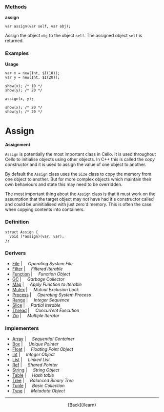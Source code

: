   <div class="row">
  <div class="col-xs-6 col-md-6">

### Methods

__assign__

    var assign(var self, var obj);

Assign the object `obj` to the object `self`. The assigned object `self` is returned.

### Examples

__Usage__

    var x = new(Int, $I(10));
    var y = new(Int, $I(20));
    
    show(x); /* 10 */
    show(y); /* 20 */
    
    assign(x, y);
    
    show(x); /* 20 */
    show(y); /* 20 */
    



  </div>
  <div class="col-xs-6 col-md-6">

# Assign
__Assignment__

`Assign` is potentially the most important class in Cello. It is used throughout Cello to initialise objects using other objects. In C++ this is called the _copy constructor_ and it is used to assign the value of one object to another.

By default the `Assign` class uses the `Size` class to copy the memory from one object to another. But for more complex objects which maintain their own behaviours and state this may need to be overridden.

The most important thing about the `Assign` class is that it must work on the assumption that the target object may not have had it's constructor called and could be uninitialised with just zero'd memory. This is often the case when copying contents into containers.

### Definition

    struct Assign {
      void (*assign)(var, var);
    };
    

### Derivers

* <span class="docitem">[File](/learn/file)</span> | &nbsp; &nbsp;   _Operating System File_
* <span class="docitem">[Filter](/learn/filter)</span> | &nbsp; &nbsp;   _Filtered Iterable_
* <span class="docitem">[Function](/learn/function)</span> | &nbsp; &nbsp;   _Function Object_
* <span class="docitem">[GC](/learn/gc)</span> | &nbsp; &nbsp;   _Garbage Collector_
* <span class="docitem">[Map](/learn/map)</span> | &nbsp; &nbsp;   _Apply Function to Iterable_
* <span class="docitem">[Mutex](/learn/mutex)</span> | &nbsp; &nbsp;   _Mutual Exclusion Lock_
* <span class="docitem">[Process](/learn/process)</span> | &nbsp; &nbsp;   _Operating System Process_
* <span class="docitem">[Range](/learn/range)</span> | &nbsp; &nbsp;   _Integer Sequence_
* <span class="docitem">[Slice](/learn/slice)</span> | &nbsp; &nbsp;   _Partial Iterable_
* <span class="docitem">[Thread](/learn/thread)</span> | &nbsp; &nbsp;   _Concurrent Execution_
* <span class="docitem">[Zip](/learn/zip)</span> | &nbsp; &nbsp;   _Multiple Iterator_
### Implementers

* <span class="docitem">[Array](/learn/array)</span> | &nbsp; &nbsp;   _Sequential Container_
* <span class="docitem">[Box](/learn/box)</span> | &nbsp; &nbsp;   _Unique Pointer_
* <span class="docitem">[Float](/learn/float)</span> | &nbsp; &nbsp;   _Floating Point Object_
* <span class="docitem">[Int](/learn/int)</span> | &nbsp; &nbsp;   _Integer Object_
* <span class="docitem">[List](/learn/list)</span> | &nbsp; &nbsp;   _Linked List_
* <span class="docitem">[Ref](/learn/ref)</span> | &nbsp; &nbsp;   _Shared Pointer_
* <span class="docitem">[String](/learn/string)</span> | &nbsp; &nbsp;   _String Object_
* <span class="docitem">[Table](/learn/table)</span> | &nbsp; &nbsp;   _Hash table_
* <span class="docitem">[Tree](/learn/tree)</span> | &nbsp; &nbsp;   _Balanced Binary Tree_
* <span class="docitem">[Tuple](/learn/tuple)</span> | &nbsp; &nbsp;   _Basic Collection_
* <span class="docitem">[Type](/learn/type)</span> | &nbsp; &nbsp;   _Metadata Object_

* * *

  <p style="text-align:center;">
[Back](/learn)
  </p>

  </div>
  </div>
